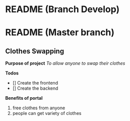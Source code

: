 # README (Branch Develop)
# README  (Master branch)
## Clothes Swapping

**Purpose of project**
*To allow anyone to swap their clothes*

**Todos**
- [] Create the frontend
- [] Create the backend

**Benefits of portal**
1. free clothes from anyone
2. people can get variety of clothes

